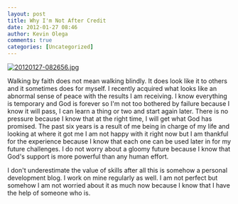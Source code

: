 ```yaml
---
layout: post
title: Why I'm Not After Credit
date: 2012-01-27 08:46
author: Kevin Olega
comments: true
categories: [Uncategorized]
---
```

<a href="http://minimalchanges.com/blog/wp-content/uploads/2012/01/20120127-082656.jpg"><img src="http://minimalchanges.com/blog/wp-content/uploads/2012/01/20120127-082656.jpg" alt="20120127-082656.jpg" class="alignnone size-full" /></a>

Walking by faith does not mean walking blindly. It does look like it to others and it sometimes does for myself. I recently acquired what looks like an abnormal sense of peace with the results I am receiving. I know everything is temporary and God is forever so I'm not too bothered by failure because I know it will pass, I can learn a thing or two and start again later. There is no pressure because I know that at the right time, I will get what God has promised. The past six years is a result of me being in charge of my life and looking at where it got me I am not happy with it right now but I am thankful for the experience because I know that each one can be used later in for my future challenges. I do not worry about a gloomy future because I know that God's support is more powerful than any human effort. 

I don't underestimate the value of skills after all this is somehow a personal development blog. I work on mine regularly as well. I am not perfect but somehow I am not worried about it as much now because I know that I have the help of someone who is.

